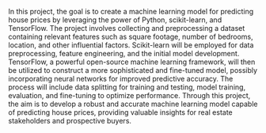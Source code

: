 In this project, the goal is to create a machine learning model for predicting house prices by leveraging the power of Python, scikit-learn, and TensorFlow. The project involves collecting and preprocessing a dataset containing relevant features such as square footage, number of bedrooms, location, and other influential factors. Scikit-learn will be employed for data preprocessing, feature engineering, and the initial model development. TensorFlow, a powerful open-source machine learning framework, will then be utilized to construct a more sophisticated and fine-tuned model, possibly incorporating neural networks for improved predictive accuracy. The process will include data splitting for training and testing, model training, evaluation, and fine-tuning to optimize performance. Through this project, the aim is to develop a robust and accurate machine learning model capable of predicting house prices, providing valuable insights for real estate stakeholders and prospective buyers.
